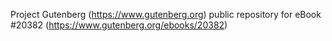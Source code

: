 Project Gutenberg (https://www.gutenberg.org) public repository for eBook #20382 (https://www.gutenberg.org/ebooks/20382)
